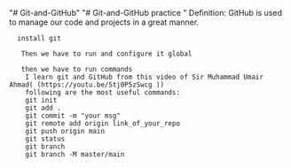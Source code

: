 "# Git-and-GitHub" 
"# Git-and-GitHub practice " 
      Definition:
              GitHub is used to manage our code and projects in a great manner.

      install git

       Then we have to run and configure it global

       then we have to run commands 
        I learn git and GitHub from this video of Sir Muhammad Umair Ahmad( (https://youtu.be/Stj0P5zSwcg ))
        following are the most useful commands:
        git init
        git add .
        git commit -m "your msg"
        git remote add origin link_of_your_repo
        git push origin main
        git status
        git branch
        git branch -M master/main
        
       
        
